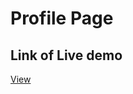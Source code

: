 <html>
<body>
<h1>Profile Page</h1>

## Link of Live demo
<a href="https://stately-valkyrie-31b774.netlify.app/" target="_blank">View</a>

</body>
</html>